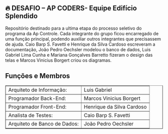 <h2>🔥 DESAFIO – AP CODERS- Equipe Edifício Splendido</h2>
<p>Repositório destinado para a ultima etapa do processo seletivo do programa da Ap Controle. Cada integrante do grupo ficou encarregado de uma função principal, podendo auxiliar outros integrantes que precisassem de ajuda. Caio Barp S. Favetti e Henrique da Silva Cardoso escreveram a documentação, João Pedro Oechsler modelou o banco de dados, Luis Gabriel Lima Cunha e Mariana Gonçalves Barretto fizeram o design das telas e Marcos Vinicius Borgert criou os diagramas.
</p>
<h2>Funções e Membros</h2>

<table border="1">
    <tr>
        <td>Arquiteto de Informação: </td>
        <td>Luis Gabriel</td>
    </tr>
    <tr>
        <td>Programador Back-End: </td>
        <td> Marcos Vinicius Borgert</td>
    </tr>
    <tr>
      <td>Programador Front-End: </td>
      <td>Henrique da Silva Cardoso</td>
  </tr>
    <tr>
      <td>Analista de Testes: </td>
      <td>Caio Barp S. Favetti</td>
  </tr>
  <tr>
      <td>Arquiteto de Banco de Dados: </td>
      <td>João Pedro Oechsler</td>
  </tr>
</table>
